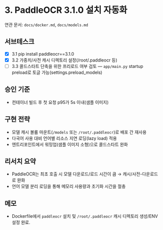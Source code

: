 # 3. PaddleOCR 3.1.0 설치 자동화

연관 문서: `docs/docker.md`, `docs/models.md`

## 서브테스크

- [x] 3.1 pip install paddleocr==3.1.0
- [x] 3.2 가중치/사전 캐시 디렉토리 설정(/root/.paddleocr 등)
- [ ] 3.3 콜드스타트 단축을 위한 프리로드 여부 검토 — `app/main.py` startup preload로 토글 가능(settings.preload_models)

## 승인 기준

- 컨테이너 빌드 후 첫 요청 p95가 5s 이내(샘플 이미지)

## 구현 전략

- 모델 캐시 볼륨 마운트(`/models` 또는 `/root/.paddleocr`)로 배포 간 재사용
- 다국어 사용 대비 언어별 리소스 지연 로딩(lazy load) 적용
- 엔트리포인트에서 워밍업(샘플 이미지 소형)으로 콜드스타트 완화

## 리서치 요약

- PaddleOCR는 최초 호출 시 모델 다운로드/로드 시간이 큼 → 캐시/사전-다운로드로 완화
- 언어 모델 분리 로딩을 통해 메모리 사용량과 초기화 시간을 절충

## 메모

- Dockerfile에서 `paddleocr` 설치 및 `/root/.paddleocr` 캐시 디렉토리 생성/ENV 설정 완료.
